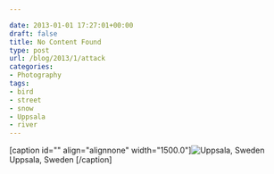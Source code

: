```yaml
---

date: 2013-01-01 17:27:01+00:00
draft: false
title: No Content Found
type: post
url: /blog/2013/1/attack
categories:
- Photography
tags:
- bird
- street
- snow
- Uppsala
- river
---
```


[caption id="" align="alignnone" width="1500.0"]![ Uppsala, Sweden ](/images/2013-01-01-20131attack/20130101-R0012862.jpg)
 Uppsala, Sweden [/caption]
